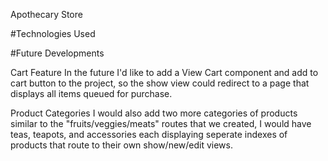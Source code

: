 Apothecary Store

#Technologies Used

#Future Developments

Cart Feature
 In the future I'd like to add a View Cart component and add to cart button to the project, so the show view could redirect to a page that displays all items queued for purchase. 

 Product Categories
 I would also add two more categories of products similar to the "fruits/veggies/meats" routes that we created, I would have teas, teapots, and accessories each displaying seperate indexes of products that route to their own show/new/edit views.